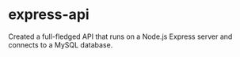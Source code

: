 # express-api
Created a full-fledged API that runs on a Node.js Express server and connects to a MySQL database.
